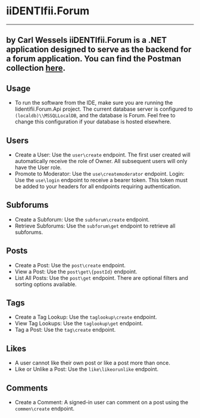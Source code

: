 # iiDENTIfii.Forum
---
by Carl Wessels
iiDENTIfii.Forum is a .NET application designed to serve as the backend for a forum application. You can find the Postman collection [here](https://www.postman.com/carlwessels/workspace/iidentifii-forum/overview).
---
## Usage
* To run the software from the IDE, make sure you are running the Iidentifii.Forum.Api project. The current database server is configured to `(localdb)\\MSSQLLocalDB`, and the database is Forum. Feel free to change this configuration if your database is hosted elsewhere.

## Users
* Create a User: Use the `user\create` endpoint. The first user created will automatically receive the role of Owner. All subsequent users will only have the User role.
* Promote to Moderator: Use the `use\createmoderator` endpoint.
Login: Use the `use\login` endpoint to receive a bearer token. This token must be added to your headers for all endpoints requiring authentication.
## Subforums
* Create a Subforum: Use the `subforum\create` endpoint.
* Retrieve Subforums: Use the `subforum\get` endpoint to retrieve all subforums.
## Posts
* Create a Post: Use the `post\create` endpoint.
* View a Post: Use the `post\get\{postId}` endpoint.
* List All Posts: Use the `post\get` endpoint. There are optional filters and sorting options available.
## Tags
* Create a Tag Lookup: Use the `taglookup\create` endpoint.
* View Tag Lookups: Use the `taglookup\get` endpoint.
* Tag a Post: Use the `tag\create` endpoint.
## Likes
* A user cannot like their own post or like a post more than once.
* Like or Unlike a Post: Use the `like\likeorunlike` endpoint.
## Comments
* Create a Comment: A signed-in user can comment on a post using the `commen\create` endpoint.
